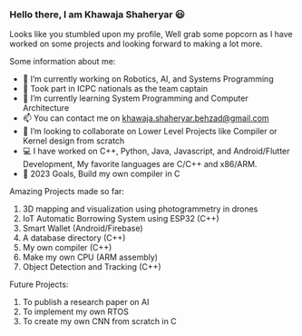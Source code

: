 ### Hello there, I am Khawaja Shaheryar 😃

Looks like you stumbled upon my profile, Well grab some popcorn as I have worked on some projects and looking forward to making a lot more.

Some information about me:

- 🔭 I’m currently working on Robotics, AI, and Systems Programming
- 📠 Took part in ICPC nationals as the team captain
- 🌱 I’m currently learning System Programming and Computer Architecture
- 📫 You can contact me on [khawaja.shaheryar.behzad@gmail.com](url)
- 👯 I’m looking to collaborate on Lower Level Projects like Compiler or Kernel design from scratch
- 💻 I have worked on C++, Python, Java, Javascript, and Android/Flutter Development, My favorite languages are C/C++ and x86/ARM.
- 🥅 2023 Goals, Build my own compiler in C

Amazing Projects made so far:
1) 3D mapping and visualization using photogrammetry in drones
2) IoT Automatic Borrowing System using ESP32 (C++)
3) Smart Wallet (Android/Firebase)
4) A database directory (C++)
5) My own compiler (C++)
6) Make my own CPU (ARM assembly)
7) Object Detection and Tracking (C++)

Future Projects:
1) To publish a research paper on AI
2) To implement my own RTOS
3) To create my own CNN from scratch in C

